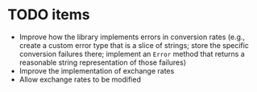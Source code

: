 # TODO items

+ Improve how the library implements errors in conversion rates (e.g., create
  a custom error type that is a slice of strings; store the specific
  conversion failures there; implement an `Error` method that returns
  a reasonable string representation of those failures)
+ Improve the implementation of exchange rates
+ Allow exchange rates to be modified
